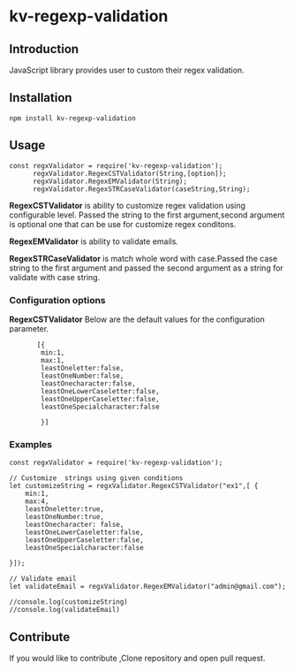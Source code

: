 # kv-regexp-validation

## Introduction 
JavaScript library provides user to custom their regex validation.

## Installation
```  
npm install kv-regexp-validation
```

## Usage 

```JS
const regxValidator = require('kv-regexp-validation');
      regxValidator.RegexCSTValidator(String,[option]);
      regxValidator.RegexEMValidator(String);
      regxValidator.RegexSTRCaseValidator(caseString,String);

```
**RegexCSTValidator** is  ability  to customize regex validation using configurable level.
Passed the string  to the first argument,second argument is optional one that can be use for customize 
regex conditons.

**RegexEMValidator** is ability to  validate  emails.

**RegexSTRCaseValidator**  is match whole word with case.Passed the  case string to the first argument and passed
the second argument as a string for validate with case string. 


### Configuration options

**RegexCSTValidator**
Below are the default values for the configuration parameter.

```JS
       [{
        min:1,
        max:1,
        leastOneletter:false,
        leastOneNumber:false,
        leastOnecharacter:false,
        leastOneLowerCaseletter:false,
        leastOneUpperCaseletter:false,
        leastOneSpecialcharacter:false
        
        }]
```

### Examples

```JS
const regxValidator = require('kv-regexp-validation');

// Customize  strings using given conditions
let customizeString = regxValidator.RegexCSTValidator("ex1",[ {
    min:1,
    max:4,
    leastOneletter:true,
    leastOneNumber:true,
    leastOnecharacter: false,
    leastOneLowerCaseletter:false,
    leastOneUpperCaseletter:false,
    leastOneSpecialcharacter:false

}]);

// Validate email 
let validateEmail = regxValidator.RegexEMValidator("admin@gmail.com");

//console.log(customizeString)
//console.log(validateEmail)
```

## Contribute
If you would like to contribute ,Clone repository and open pull request.





